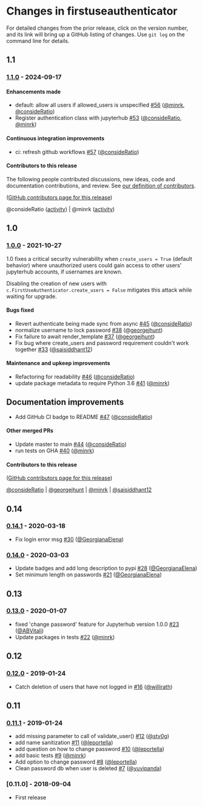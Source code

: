 # Changes in firstuseauthenticator

For detailed changes from the prior release, click on the version number, and
its link will bring up a GitHub listing of changes. Use `git log` on the
command line for details.

## 1.1

### [1.1.0] - 2024-09-17

#### Enhancements made

- default: allow all users if allowed_users is unspecified [#56](https://github.com/jupyterhub/firstuseauthenticator/pull/56) ([@minrk](https://github.com/minrk), [@consideRatio](https://github.com/consideRatio))
- Register authentication class with jupyterhub [#53](https://github.com/jupyterhub/firstuseauthenticator/pull/53) ([@consideRatio](https://github.com/consideRatio), [@minrk](https://github.com/minrk))

#### Continuous integration improvements

- ci: refresh github workflows [#57](https://github.com/jupyterhub/firstuseauthenticator/pull/57) ([@consideRatio](https://github.com/consideRatio))

#### Contributors to this release

The following people contributed discussions, new ideas, code and documentation contributions, and review.
See [our definition of contributors](https://github-activity.readthedocs.io/en/latest/#how-does-this-tool-define-contributions-in-the-reports).

([GitHub contributors page for this release](https://github.com/jupyterhub/firstuseauthenticator/graphs/contributors?from=2021-10-28&to=2024-09-17&type=c))

@consideRatio ([activity](https://github.com/search?q=repo%3Ajupyterhub%2Ffirstuseauthenticator+involves%3AconsideRatio+updated%3A2021-10-28..2024-09-17&type=Issues)) | @minrk ([activity](https://github.com/search?q=repo%3Ajupyterhub%2Ffirstuseauthenticator+involves%3Aminrk+updated%3A2021-10-28..2024-09-17&type=Issues))

## 1.0

### [1.0.0] - 2021-10-27

1.0 fixes a critical security vulnerability when `create_users = True` (default behavior)
where unauthorized users could gain access to other users' jupyterhub accounts, if usernames are known.

Disabling the creation of new users with `c.FirstUseAuthenticator.create_users = False` mitigates this attack while waiting for upgrade.

#### Bugs fixed

- Revert authenticate being made sync from async [#45](https://github.com/jupyterhub/firstuseauthenticator/pull/45) ([@consideRatio](https://github.com/consideRatio))
- normalize username to lock password [#38](https://github.com/jupyterhub/firstuseauthenticator/pull/38) ([@georgejhunt](https://github.com/georgejhunt))
- Fix failure to await render_template [#37](https://github.com/jupyterhub/firstuseauthenticator/pull/37) ([@georgejhunt](https://github.com/georgejhunt))
- Fix bug where create_users and password requirement couldn't work together [#33](https://github.com/jupyterhub/firstuseauthenticator/pull/33) ([@saisiddhant12](https://github.com/saisiddhant12))

#### Maintenance and upkeep improvements

- Refactoring for readability [#46](https://github.com/jupyterhub/firstuseauthenticator/pull/46) ([@consideRatio](https://github.com/consideRatio))
- update package metadata to require Python 3.6 [#41](https://github.com/jupyterhub/firstuseauthenticator/pull/41) ([@minrk](https://github.com/minrk))

## Documentation improvements

- Add GitHub CI badge to README [#47](https://github.com/jupyterhub/firstuseauthenticator/pull/47) ([@consideRatio](https://github.com/consideRatio))

#### Other merged PRs

- Update master to main [#44](https://github.com/jupyterhub/firstuseauthenticator/pull/44) ([@consideRatio](https://github.com/consideRatio))
- run tests on GHA [#40](https://github.com/jupyterhub/firstuseauthenticator/pull/40) ([@minrk](https://github.com/minrk))

#### Contributors to this release

([GitHub contributors page for this release](https://github.com/jupyterhub/firstuseauthenticator/graphs/contributors?from=2020-03-18&to=2021-10-26&type=c))

[@consideRatio](https://github.com/search?q=repo%3Ajupyterhub%2Ffirstuseauthenticator+involves%3AconsideRatio+updated%3A2020-03-18..2021-10-26&type=Issues) | [@georgejhunt](https://github.com/search?q=repo%3Ajupyterhub%2Ffirstuseauthenticator+involves%3Ageorgejhunt+updated%3A2020-03-18..2021-10-26&type=Issues) | [@minrk](https://github.com/search?q=repo%3Ajupyterhub%2Ffirstuseauthenticator+involves%3Aminrk+updated%3A2020-03-18..2021-10-26&type=Issues) | [@saisiddhant12](https://github.com/search?q=repo%3Ajupyterhub%2Ffirstuseauthenticator+involves%3Asaisiddhant12+updated%3A2020-03-18..2021-10-26&type=Issues)

## 0.14

### [0.14.1] - 2020-03-18

* Fix login error msg [#30](https://github.com/jupyterhub/firstuseauthenticator/pull/30) ([@GeorgianaElena](https://github.com/GeorgianaElena))

### [0.14.0] - 2020-03-03

* Update badges and add long description to pypi [#28](https://github.com/jupyterhub/firstuseauthenticator/pull/28) ([@GeorgianaElena](https://github.com/GeorgianaElena))
* Set minimum length on passwords [#21](https://github.com/jupyterhub/firstuseauthenticator/pull/21) ([@GeorgianaElena](https://github.com/GeorgianaElena))


## 0.13

### [0.13.0] - 2020-01-07

* fixed 'change password' feature for Jupyterhub version 1.0.0 [#23](https://github.com/jupyterhub/firstuseauthenticator/pull/23) ([@ABVitali](https://github.com/ABVitali))
* Update packages in tests [#22](https://github.com/jupyterhub/firstuseauthenticator/pull/22) ([@minrk](https://github.com/minrk))

## 0.12

### [0.12.0] - 2019-01-24

* Catch deletion of users that have not logged in [#16](https://github.com/jupyterhub/firstuseauthenticator/pull/16) ([@willirath](https://github.com/willirath))

## 0.11

### [0.11.1] - 2019-01-24

* add missing parameter to call of validate_user() [#12](https://github.com/jupyterhub/firstuseauthenticator/pull/12) ([@stv0g](https://github.com/stv0g))
* add name sanitization [#11](https://github.com/jupyterhub/firstuseauthenticator/pull/11) ([@leportella](https://github.com/leportella))
* add question on how to change password [#10](https://github.com/jupyterhub/firstuseauthenticator/pull/10) ([@leportella](https://github.com/leportella))
* add basic tests [#9](https://github.com/jupyterhub/firstuseauthenticator/pull/9) ([@minrk](https://github.com/minrk))
* Add option to change password [#8](https://github.com/jupyterhub/firstuseauthenticator/pull/8) ([@leportella](https://github.com/leportella))
* Clean password db when user is deleted [#7](https://github.com/jupyterhub/firstuseauthenticator/pull/7) ([@yuvipanda](https://github.com/yuvipanda))

### [0.11.0] - 2018-09-04

* First release

[1.1.0]: https://github.com/jupyterhub/firstuseauthenticator/compare/v1.0.0...v1.1.0
[1.0.0]: https://github.com/jupyterhub/firstuseauthenticator/compare/v0.14.1...v1.0.0
[0.14.1]: https://github.com/jupyterhub/firstuseauthenticator/compare/v0.14.0...v0.14.1
[0.14.0]: https://github.com/jupyterhub/firstuseauthenticator/compare/0.13.0...v0.14.0
[0.13.0]: https://github.com/jupyterhub/firstuseauthenticator/compare/v0.12...0.13.0
[0.12.0]: https://github.com/jupyterhub/firstuseauthenticator/compare/v0.11...v0.12
[0.11.1]: https://github.com/jupyterhub/firstuseauthenticator/compare/v0.11...v0.11.1

